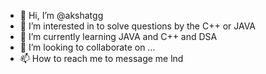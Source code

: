 - 👋 Hi, I’m @akshatgg
- 👀 I’m interested in to solve questions by the C++ or JAVA
- 🌱 I’m currently learning JAVA and C++ and DSA
- 💞️ I’m looking to collaborate on ...
- 📫 How to reach me to message me lnd

<!---
akshatgg/akshatgg is a ✨ special ✨ repository because its `README.md` (this file) appears on your GitHub profile.
You can click the Preview link to take a look at your changes.
--->
